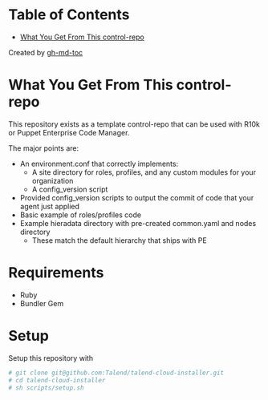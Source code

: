 Table of Contents
=================

  * [What You Get From This control\-repo](#what-you-get-from-this-control-repo)
  
Created by [gh-md-toc](https://github.com/ekalinin/github-markdown-toc.go)

# What You Get From This control-repo

This repository exists as a template control-repo that can be used with R10k or Puppet Enterprise Code Manager.

The major points are:
 - An environment.conf that correctly implements:
   - A site directory for roles, profiles, and any custom modules for your organization
   - A config_version script
 - Provided config_version scripts to output the commit of code that your agent just applied
 - Basic example of roles/profiles code
 - Example hieradata directory with pre-created common.yaml and nodes directory
   - These match the default hierarchy that ships with PE
   
# Requirements

  - Ruby
  - Bundler Gem 
  
# Setup
Setup this repository with 
``` bash 
# git clone git@github.com:Talend/talend-cloud-installer.git
# cd talend-cloud-installer 
# sh scripts/setup.sh
```
